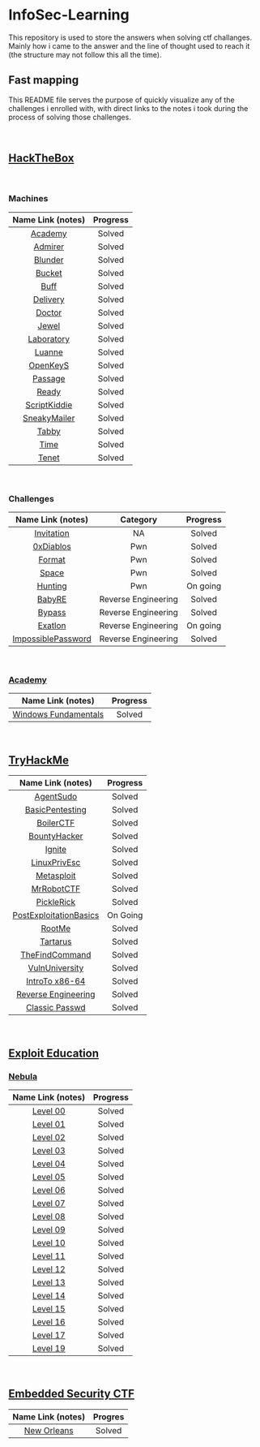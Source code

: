 # InfoSec-Learning
This repository is used to store the answers when solving ctf challanges. Mainly how i came to the answer and the line of thought used to reach it (the structure may not follow this all the time).


## Fast mapping
This README file serves the purpose of quickly visualize any of the challenges i enrolled with, with direct links to the notes i took during the process of solving those challenges.

<br>

## [HackTheBox](https://www.hackthebox.eu) 

<br>

### Machines

| Name Link (notes)| Progress |
| :-: | :-: |
|[Academy](https://github.com/luisrodrigues154/InfoSec-Learning/blob/master/HackTheBox/Machines/Academy/notes.md)| Solved |
|[Admirer](https://github.com/luisrodrigues154/InfoSec-Learning/blob/master/HackTheBox/Machines/Admirer/notes.md)| Solved |
|[Blunder](https://github.com/luisrodrigues154/InfoSec-Learning/blob/master/HackTheBox/Machines/Blunder/notes.md)| Solved |
|[Bucket](https://github.com/luisrodrigues154/InfoSec-Learning/blob/master/HackTheBox/Machines/Bucket/notes.md)| Solved |
|[Buff](https://github.com/luisrodrigues154/InfoSec-Learning/blob/master/HackTheBox/Machines/Buff/notes.md)| Solved |
|[Delivery](https://github.com/luisrodrigues154/InfoSec-Learning/blob/master/HackTheBox/Machines/Delivery/notes.md)| Solved |
|[Doctor](https://github.com/luisrodrigues154/InfoSec-Learning/blob/master/HackTheBox/Machines/Doctor/notes.md)| Solved |
|[Jewel](https://github.com/luisrodrigues154/InfoSec-Learning/blob/master/HackTheBox/Machines/Jewel/notes.md)| Solved |
|[Laboratory](https://github.com/luisrodrigues154/InfoSec-Learning/blob/master/HackTheBox/Machines/Laboratory/notes.md)| Solved |
|[Luanne](https://github.com/luisrodrigues154/InfoSec-Learning/blob/master/HackTheBox/Machines/Luanne/notes.md)| Solved |
|[OpenKeyS](https://github.com/luisrodrigues154/InfoSec-Learning/blob/master/HackTheBox/Machines/OpenKeyS/notes.md)| Solved |
|[Passage](https://github.com/luisrodrigues154/InfoSec-Learning/blob/master/HackTheBox/Machines/Passage/notes.md)| Solved |
|[Ready](https://github.com/luisrodrigues154/InfoSec-Learning/blob/master/HackTheBox/Machines/Ready/notes.md)| Solved |
|[ScriptKiddie](https://github.com/luisrodrigues154/InfoSec-Learning/blob/master/HackTheBox/Machines/ScriptKiddie/notes.md)| Solved |
|[SneakyMailer](https://github.com/luisrodrigues154/InfoSec-Learning/blob/master/HackTheBox/Machines/SneakyMailer/notes.md)| Solved |
|[Tabby](https://github.com/luisrodrigues154/InfoSec-Learning/blob/master/HackTheBox/Machines/Tabby/notes.md)| Solved |
|[Time](https://github.com/luisrodrigues154/InfoSec-Learning/blob/master/HackTheBox/Machines/Time/notes.md)| Solved |
|[Tenet](https://github.com/luisrodrigues154/InfoSec-Learning/blob/master/HackTheBox/Machines/Tenet/notes.md)| Solved |

<br>

### Challenges

| Name Link (notes) | Category | Progress |
| :-: | :-: | :-:|
| [Invitation](https://github.com/luisrodrigues154/InfoSec-Learning/blob/master/HackTheBox/Challenges/Invitation/notes.md)| NA | Solved |
| [0xDiablos](https://github.com/luisrodrigues154/InfoSec-Learning/tree/master/HackTheBox/Challenges/Pwn/0xDiablos/notes.md) | Pwn | Solved |
| [Format](https://github.com/luisrodrigues154/InfoSec-Learning/tree/master/HackTheBox/Challenges/Pwn/Format/notes.md) | Pwn | Solved |
| [Space](https://github.com/luisrodrigues154/InfoSec-Learning/tree/master/HackTheBox/Challenges/Pwn/Space/notes.md) | Pwn | Solved |
| [Hunting](https://github.com/luisrodrigues154/InfoSec-Learning/tree/master/HackTheBox/Challenges/Pwn/0xDiablos/notes.md) | Pwn | On going |
| [BabyRE](https://github.com/luisrodrigues154/InfoSec-Learning/tree/master/HackTheBox/Challenges/Reverse/BabyRE/notes.md) | Reverse Engineering | Solved |
| [Bypass](https://github.com/luisrodrigues154/InfoSec-Learning/tree/master/HackTheBox/Challenges/Reverse/Bypass/notes.md) | Reverse Engineering | Solved |
| [Exatlon](https://github.com/luisrodrigues154/InfoSec-Learning/tree/master/HackTheBox/Challenges/Reverse/Exatlon/notes.md) | Reverse Engineering | On going |
| [ImpossiblePassword](https://github.com/luisrodrigues154/InfoSec-Learning/tree/master/HackTheBox/Challenges/Reverse/ImpossiblePassword/notes.md) | Reverse Engineering | Solved |

<br>

### [Academy](https://academy.hackthebox.eu)
| Name Link (notes) | Progress |
| :-:| :-:|
| [Windows Fundamentals](https://github.com/luisrodrigues154/InfoSec-Learning/tree/master/HackTheBox_Academy/Windows_Fundamentals/notes.md) | Solved | 

<br>

## [TryHackMe](https://tryhackme.com/)

| Name Link (notes) | Progress |
| :-: | :-: |
| [AgentSudo](https://github.com/luisrodrigues154/InfoSec-Learning/tree/master/TryHackMe/AgentSudo/notes.md) | Solved |
| [BasicPentesting](https://github.com/luisrodrigues154/InfoSec-Learning/tree/master/TryHackMe/BasicPentesting/notes.md) | Solved |
| [BoilerCTF](https://github.com/luisrodrigues154/InfoSec-Learning/tree/master/TryHackMe/BoilerCTF/notes.md) | Solved |
| [BountyHacker](https://github.com/luisrodrigues154/InfoSec-Learning/tree/master/TryHackMe/BountyHacker/notes.md) | Solved |
| [Ignite](https://github.com/luisrodrigues154/InfoSec-Learning/tree/master/TryHackMe/Ignite/notes.md) | Solved |
| [LinuxPrivEsc](https://github.com/luisrodrigues154/InfoSec-Learning/tree/master/TryHackMe/LinuxPrivEsc/notes.md) | Solved |
| [Metasploit](https://github.com/luisrodrigues154/InfoSec-Learning/tree/master/TryHackMe/Metasploit/notes.md) | Solved |
| [MrRobotCTF](https://github.com/luisrodrigues154/InfoSec-Learning/tree/master/TryHackMe/MrRobotCTF/notes.md) | Solved |
| [PickleRick](https://github.com/luisrodrigues154/InfoSec-Learning/tree/master/TryHackMe/PickleRick/notes.md) | Solved |
| [PostExploitationBasics](https://github.com/luisrodrigues154/InfoSec-Learning/tree/master/TryHackMe/PostExploitationBasics/notes.md) | On Going |
| [RootMe](https://github.com/luisrodrigues154/InfoSec-Learning/tree/master/TryHackMe/RootMe/notes.md) | Solved |
| [Tartarus](https://github.com/luisrodrigues154/InfoSec-Learning/tree/master/TryHackMe/Tartarus/notes.md) | Solved |
| [TheFindCommand](https://github.com/luisrodrigues154/InfoSec-Learning/tree/master/TryHackMe/TheFindCommand/notes.md) | Solved |
| [VulnUniversity](https://github.com/luisrodrigues154/InfoSec-Learning/tree/master/TryHackMe/VulnUniversity/notes.md) | Solved |
| [IntroTo x86-64](https://github.com/luisrodrigues154/InfoSec-Learning/tree/master/TryHackMe/IntroTo_x86-64/notes.md) | Solved |
| [Reverse Engineering](https://github.com/luisrodrigues154/InfoSec-Learning/tree/master/TryHackMe/Reverse_Engineering/notes.md) | Solved |
| [Classic Passwd](https://github.com/luisrodrigues154/InfoSec-Learning/tree/master/TryHackMe/ClassicPasswd/notes.md) | Solved |

<br>

## [Exploit Education](https://exploit.education/)

### [Nebula](https://exploit.education/nebula/)

| Name Link (notes) | Progress |
| :-: | :-: |
| [Level 00](https://github.com/luisrodrigues154/InfoSec-Learning/tree/master/Exploit-Education/Nebula/level00.md) | Solved |
| [Level 01](https://github.com/luisrodrigues154/InfoSec-Learning/tree/master/Exploit-Education/Nebula/level01.md) | Solved |
| [Level 02](https://github.com/luisrodrigues154/InfoSec-Learning/tree/master/Exploit-Education/Nebula/level02.md) | Solved |
| [Level 03](https://github.com/luisrodrigues154/InfoSec-Learning/tree/master/Exploit-Education/Nebula/level03.md) | Solved |
| [Level 04](https://github.com/luisrodrigues154/InfoSec-Learning/tree/master/Exploit-Education/Nebula/level04.md) | Solved |
| [Level 05](https://github.com/luisrodrigues154/InfoSec-Learning/tree/master/Exploit-Education/Nebula/level05.md) | Solved |
| [Level 06](https://github.com/luisrodrigues154/InfoSec-Learning/tree/master/Exploit-Education/Nebula/level06.md) | Solved |
| [Level 07](https://github.com/luisrodrigues154/InfoSec-Learning/tree/master/Exploit-Education/Nebula/level07.md) | Solved |
| [Level 08](https://github.com/luisrodrigues154/InfoSec-Learning/tree/master/Exploit-Education/Nebula/level08.md) | Solved |
| [Level 09](https://github.com/luisrodrigues154/InfoSec-Learning/tree/master/Exploit-Education/Nebula/level09.md) | Solved |
| [Level 10](https://github.com/luisrodrigues154/InfoSec-Learning/tree/master/Exploit-Education/Nebula/level10.md) | Solved |
| [Level 11](https://github.com/luisrodrigues154/InfoSec-Learning/tree/master/Exploit-Education/Nebula/level11.md) | Solved |
| [Level 12](https://github.com/luisrodrigues154/InfoSec-Learning/tree/master/Exploit-Education/Nebula/level12.md) | Solved |
| [Level 13](https://github.com/luisrodrigues154/InfoSec-Learning/tree/master/Exploit-Education/Nebula/level13.md) | Solved |
| [Level 14](https://github.com/luisrodrigues154/InfoSec-Learning/tree/master/Exploit-Education/Nebula/level14.md) | Solved |
| [Level 15](https://github.com/luisrodrigues154/InfoSec-Learning/tree/master/Exploit-Education/Nebula/level15.md) | Solved |
| [Level 16](https://github.com/luisrodrigues154/InfoSec-Learning/tree/master/Exploit-Education/Nebula/level16.md) | Solved |
| [Level 17](https://github.com/luisrodrigues154/InfoSec-Learning/tree/master/Exploit-Education/Nebula/level17.md) | Solved |
| [Level 19](https://github.com/luisrodrigues154/InfoSec-Learning/tree/master/Exploit-Education/Nebula/level19.md) | Solved |

<br>

## [Embedded Security CTF](https://microcorruption.com)

|Name Link (notes) | Progres |
| :-: | :-: |
|[New Orleans](https://github.com/luisrodrigues154/InfoSec-Learning/tree/master/EmbeddedSecurity/NewOrleans.md) | Solved |
